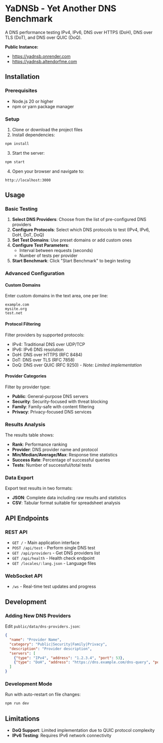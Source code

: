 # YaDNSb - Yet Another DNS Benchmark

A DNS performance testing IPv4, IPv6, DNS over HTTPS (DoH), DNS over TLS (DoT), and DNS over QUIC (DoQ).

**Public Instance:**
- https://yadnsb.onrender.com
- https://yadnsb.altendorfme.com

## Installation

### Prerequisites

- Node.js 20 or higher
- npm or yarn package manager

### Setup

1. Clone or download the project files
2. Install dependencies:

```bash
npm install
```

3. Start the server:

```bash
npm start
```

4. Open your browser and navigate to:

```
http://localhost:3000
```

## Usage

### Basic Testing

1. **Select DNS Providers**: Choose from the list of pre-configured DNS providers
2. **Configure Protocols**: Select which DNS protocols to test (IPv4, IPv6, DoH, DoT, DoQ)
3. **Set Test Domains**: Use preset domains or add custom ones
4. **Configure Test Parameters**:
   - Interval between requests (seconds)
   - Number of tests per provider
5. **Start Benchmark**: Click "Start Benchmark" to begin testing

### Advanced Configuration

#### Custom Domains
Enter custom domains in the text area, one per line:
```
example.com
mysite.org
test.net
```

#### Protocol Filtering
Filter providers by supported protocols:
- IPv4: Traditional DNS over UDP/TCP
- IPv6: IPv6 DNS resolution
- DoH: DNS over HTTPS (RFC 8484)
- DoT: DNS over TLS (RFC 7858)
- DoQ: DNS over QUIC (RFC 9250) - *Note: Limited implementation*

#### Provider Categories
Filter by provider type:
- **Public**: General-purpose DNS servers
- **Security**: Security-focused with threat blocking
- **Family**: Family-safe with content filtering
- **Privacy**: Privacy-focused DNS services

### Results Analysis

The results table shows:
- **Rank**: Performance ranking
- **Provider**: DNS provider name and protocol
- **Min/Median/Average/Max**: Response time statistics
- **Success Rate**: Percentage of successful queries
- **Tests**: Number of successful/total tests

### Data Export

Export test results in two formats:
- **JSON**: Complete data including raw results and statistics
- **CSV**: Tabular format suitable for spreadsheet analysis

## API Endpoints

### REST API

- `GET /` - Main application interface
- `POST /api/test` - Perform single DNS test
- `GET /api/providers` - Get DNS providers list
- `GET /api/health` - Health check endpoint
- `GET /locales/:lang.json` - Language files

### WebSocket API

- `/ws` - Real-time test updates and progress

## Development

### Adding New DNS Providers

Edit `public/data/dns-providers.json`:

```json
{
  "name": "Provider Name",
  "category": "Public|Security|Family|Privacy",
  "description": "Provider description",
  "servers": [
    {"type": "IPv4", "address": "1.2.3.4", "port": 53},
    {"type": "DoH", "address": "https://dns.example.com/dns-query", "port": 443}
  ]
}
```

### Development Mode

Run with auto-restart on file changes:

```bash
npm run dev
```

## Limitations

- **DoQ Support**: Limited implementation due to QUIC protocol complexity
- **IPv6 Testing**: Requires IPv6 network connectivity